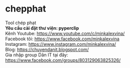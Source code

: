 # chepphat
Tool chép phạt <br>
<b>Yêu cầu cài đặt thư viện: pyperclip</b> <br>
Kênh Youtube: https://www.youtube.com/c/minkalexvina/ <br>
Facebook tôi: https://www.facebook.com/minkalexvina <br>
Instagram: https://www.instagram.com/minkalexvina/ <br>
Blog: https://chuyendanit.blogspot.com/ <br>
Gia nhập group Dân IT tại đây: https://www.facebook.com/groups/803129063825326/ <br>

